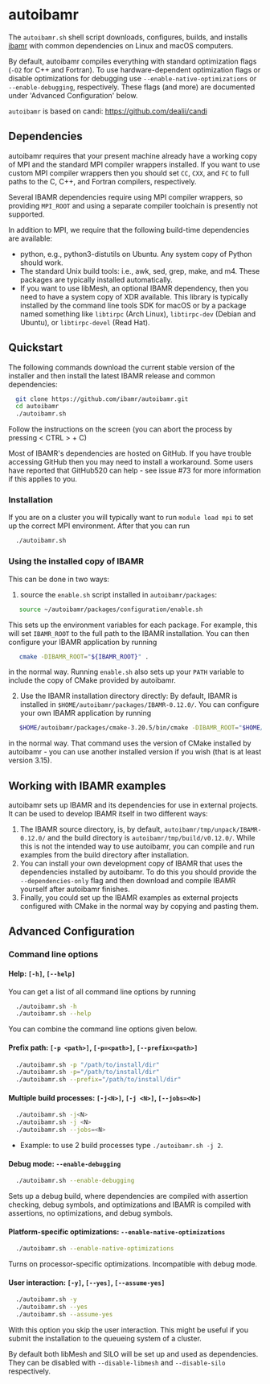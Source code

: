 autoibamr
=========

The ``autoibamr.sh`` shell script downloads, configures, builds, and installs
[ibamr](https://ibamr.github.io) with common dependencies on
Linux and macOS computers.

By default, autoibamr compiles everything with standard optimization flags
(`-O2` for C++ and Fortran). To use hardware-dependent optimization flags or
disable optimizations for debugging use `--enable-native-optimizations` or
`--enable-debugging`, respectively. These flags (and more) are documented under
'Advanced Configuration' below.

`autoibamr` is based on candi: https://github.com/dealii/candi

Dependencies
----

autoibamr requires that your present machine already have a working copy of MPI
and the standard MPI compiler wrappers installed. If you want to use custom MPI
compiler wrappers then you should set `CC`, `CXX`, and `FC` to full paths to the
C, C++, and Fortran compilers, respectively.

Several IBAMR dependencies require using MPI compiler wrappers, so providing
`MPI_ROOT` and using a separate compiler toolchain is presently not supported.

In addition to MPI, we require that the following build-time dependencies are
available:
- python, e.g., python3-distutils on Ubuntu. Any system copy of Python should
  work.
- The standard Unix build tools: i.e., awk, sed, grep, make, and m4. These
  packages are typically installed automatically.
- If you want to use libMesh, an optional IBAMR dependency, then you need to
  have a system copy of XDR available. This library is typically installed by
  the command line tools SDK for macOS or by a package named something like
  `libtirpc` (Arch Linux), `libtirpc-dev` (Debian and Ubuntu), or
  `libtirpc-devel` (Read Hat).

Quickstart
----

The following commands download the current stable version of the installer and
then install the latest IBAMR release and common dependencies:

```bash
  git clone https://github.com/ibamr/autoibamr.git
  cd autoibamr
  ./autoibamr.sh
```

Follow the instructions on the screen
(you can abort the process by pressing < CTRL > + C)

Most of IBAMR's dependencies are hosted on GitHub. If you have trouble
accessing GitHub then you may need to install a workaround. Some users have
reported that GitHub520 can help - see issue #73 for more information if this
applies to you.


### Installation

If you are on a cluster you will typically want to run `module load mpi` to set
up the correct MPI environment. After that you can run

```bash
  ./autoibamr.sh
```

### Using the installed copy of IBAMR

This can be done in two ways:
1. source the `enable.sh` script installed in `autoibamr/packages`:

```bash
   source ~/autoibamr/packages/configuration/enable.sh
```

   This sets up the environment variables for each package. For example, this
   will set `IBAMR_ROOT` to the full path to the IBAMR installation. You can then
   configure your IBAMR application by running

```bash
   cmake -DIBAMR_ROOT="${IBAMR_ROOT}" .
```
   in the normal way. Running `enable.sh` also sets up your `PATH` variable to
   include the copy of CMake provided by autoibamr.

2. Use the IBAMR installation directory directly: By default, IBAMR is installed
   in `$HOME/autoibamr/packages/IBAMR-0.12.0/`. You can configure your own IBAMR
   application by running

```bash
   $HOME/autoibamr/packages/cmake-3.20.5/bin/cmake -DIBAMR_ROOT="$HOME/autoibamr/packages/IBAMR-0.12.0/" .
```
   in the normal way. That command uses the version of CMake installed by
   autoibamr - you can use another installed version if you wish (that is at
   least version 3.15).

Working with IBAMR examples
----
autoibamr sets up IBAMR and its dependencies for use in external projects. It
can be used to develop IBAMR itself in two different ways:
1. The IBAMR source directory, is, by default, `autoibamr/tmp/unpack/IBAMR-0.12.0/`
   and the build directory is `autoibamr/tmp/build/v0.12.0/`. While this is not
   the intended way to use autoibamr, you can compile and run examples from the
   build directory after installation.
2. You can install your own development copy of IBAMR that uses the dependencies
   installed by autoibamr. To do this you should provide the `--dependencies-only`
   flag and then download and compile IBAMR yourself after autoibamr finishes.
3. Finally, you could set up the IBAMR examples as external projects configured
   with CMake in the normal way by copying and pasting them.

Advanced Configuration
----

### Command line options

#### Help: ``[-h]``, ``[--help]``
You can get a list of all command line options by running
```bash
  ./autoibamr.sh -h
  ./autoibamr.sh --help
```

You can combine the command line options given below.

#### Prefix path: ``[-p <path>]``, ``[-p=<path>]``, ``[--prefix=<path>]``
```bash
  ./autoibamr.sh -p "/path/to/install/dir"
  ./autoibamr.sh -p="/path/to/install/dir"
  ./autoibamr.sh --prefix="/path/to/install/dir"
```

#### Multiple build processes: ``[-j<N>]``, ``[-j <N>]``, ``[--jobs=<N>]``
```bash
  ./autoibamr.sh -j<N>
  ./autoibamr.sh -j <N>
  ./autoibamr.sh --jobs=<N>
```

* Example: to use 2 build processes type ``./autoibamr.sh -j 2``.

#### Debug mode: `--enable-debugging`
```bash
  ./autoibamr.sh --enable-debugging
```
Sets up a debug build, where dependencies are compiled with assertion checking,
debug symbols, and optimizations and IBAMR is compiled with assertions, no
optimizations, and debug symbols.

#### Platform-specific optimizations: `--enable-native-optimizations`
```bash
  ./autoibamr.sh --enable-native-optimizations
```
Turns on processor-specific optimizations. Incompatible with debug mode.

#### User interaction: ``[-y]``, ``[--yes]``, ``[--assume-yes]``
```bash
  ./autoibamr.sh -y
  ./autoibamr.sh --yes
  ./autoibamr.sh --assume-yes
```

With this option you skip the user interaction. This might be useful if you
submit the installation to the queueing system of a cluster.

By default both libMesh and SILO will be set up and used as dependencies. They
can be disabled with `--disable-libmesh` and `--disable-silo` respectively.
